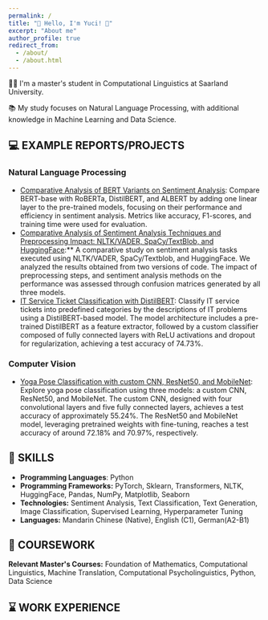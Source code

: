 ```yaml
---
permalink: /
title: "🌼 Hello, I'm Yuci! 🌼"
excerpt: "About me"
author_profile: true
redirect_from: 
  - /about/
  - /about.html
---
```






👩‍💻 I'm a master's student in Computational Linguistics at Saarland University.

📚 My study focuses on Natural Language Processing, with additional knowledge in Machine Learning and Data Science.

## 💻 EXAMPLE REPORTS/PROJECTS
### Natural Language Processing
- [Comparative Analysis of BERT Variants on Sentiment Analysis](https://drive.google.com/file/d/13RJ4inZYD4eEdOVK9lHhEQ64VAs1WgSs/view): Compare BERT-base with RoBERTa, DistilBERT, and ALBERT by adding one linear layer to the pre-trained models, focusing on their performance and efficiency in sentiment analysis. Metrics like accuracy, F1-scores, and training time were used for evaluation.
- [Comparative Analysis of Sentiment Analysis Techniques and Preprocessing Impact: NLTK/VADER, SpaCy/TextBlob, and HuggingFace](https://drive.google.com/file/d/1hioeSSo9hQ_g_aQTISfR2UZtYFH4GR57/view?usp=sharing):** A comparative study on sentiment analysis tasks executed using NLTK/VADER, SpaCy/Textblob, and HuggingFace. We analyzed the results obtained from two versions of code. The impact of preprocessing steps, and sentiment analysis methods on the performance was assessed through confusion matrices generated by all three models.
- [IT Service Ticket Classification with DistilBERT](https://github.com/yyuuccii/TextClassification_ITService/tree/main): Classify IT service tickets into predefined categories by the descriptions of IT problems using a DistilBERT-based model. The model architecture includes a pre-trained DistilBERT as a feature extractor, followed by a custom classifier composed of fully connected layers with ReLU activations and dropout for regularization, achieving a test accuracy of 74.73%.

### Computer Vision  
- [Yoga Pose Classification with custom CNN, ResNet50, and MobileNet](https://github.com/yyuuccii/ImageClassification_YogaPose): Explore yoga pose classification using three models: a custom CNN, ResNet50, and MobileNet. The custom CNN, designed with four convolutional layers and five fully connected layers, achieves a test accuracy of approximately 55.24%. The ResNet50 and MobileNet model, leveraging pretrained weights with fine-tuning, reaches a test accuracy of around 72.18% and 70.97%, respectively.

## 🤖 SKILLS

* **Programming Languages**: Python
* **Programming Frameworks:** PyTorch, Sklearn, Transformers, NLTK, HuggingFace, Pandas, NumPy, Matplotlib, Seaborn
* **Technologies:** Sentiment Analysis, Text Classification, Text Generation, Image Classification, Supervised Learning, Hyperparameter Tuning
* **Languages:** Mandarin Chinese (Native), English (C1), German(A2-B1) 

## 📝 COURSEWORK
**Relevant Master's Courses:** Foundation of Mathematics, Computational Linguistics, Machine Translation, Computational Psycholinguistics, Python, Data Science

## ⌛️ WORK EXPERIENCE





